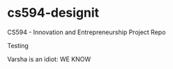 # cs594-designit
CS594 - Innovation and Entrepreneurship Project Repo


Testing


Varsha is an idiot: WE KNOW
